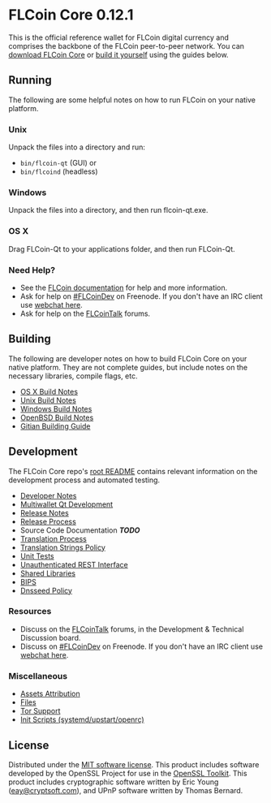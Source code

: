 FLCoin Core 0.12.1
=====================

This is the official reference wallet for FLCoin digital currency and comprises the backbone of the FLCoin peer-to-peer network. You can [download FLCoin Core](https://www.flcoin.org/downloads/) or [build it yourself](#building) using the guides below.

Running
---------------------
The following are some helpful notes on how to run FLCoin on your native platform.

### Unix

Unpack the files into a directory and run:

- `bin/flcoin-qt` (GUI) or
- `bin/flcoind` (headless)

### Windows

Unpack the files into a directory, and then run flcoin-qt.exe.

### OS X

Drag FLCoin-Qt to your applications folder, and then run FLCoin-Qt.

### Need Help?

* See the [FLCoin documentation](https://FLCoinDev.atlassian.net/wiki/display/DOC)
for help and more information.
* Ask for help on [#FLCoinDev](http://webchat.freenode.net?channels=FLCoinDev) on Freenode. If you don't have an IRC client use [webchat here](http://webchat.freenode.net?channels=FLCoinDev).
* Ask for help on the [FLCoinTalk](https://flcointalk.org/) forums.

Building
---------------------
The following are developer notes on how to build FLCoin Core on your native platform. They are not complete guides, but include notes on the necessary libraries, compile flags, etc.

- [OS X Build Notes](build-osx.md)
- [Unix Build Notes](build-unix.md)
- [Windows Build Notes](build-windows.md)
- [OpenBSD Build Notes](build-openbsd.md)
- [Gitian Building Guide](gitian-building.md)

Development
---------------------
The FLCoin Core repo's [root README](/README.md) contains relevant information on the development process and automated testing.

- [Developer Notes](developer-notes.md)
- [Multiwallet Qt Development](multiwallet-qt.md)
- [Release Notes](release-notes.md)
- [Release Process](release-process.md)
- Source Code Documentation ***TODO***
- [Translation Process](translation_process.md)
- [Translation Strings Policy](translation_strings_policy.md)
- [Unit Tests](unit-tests.md)
- [Unauthenticated REST Interface](REST-interface.md)
- [Shared Libraries](shared-libraries.md)
- [BIPS](bips.md)
- [Dnsseed Policy](dnsseed-policy.md)

### Resources
* Discuss on the [FLCoinTalk](https://flcointalk.org/) forums, in the Development & Technical Discussion board.
* Discuss on [#FLCoinDev](http://webchat.freenode.net/?channels=FLCoinDev) on Freenode. If you don't have an IRC client use [webchat here](http://webchat.freenode.net/?channels=FLCoinDev).

### Miscellaneous
- [Assets Attribution](assets-attribution.md)
- [Files](files.md)
- [Tor Support](tor.md)
- [Init Scripts (systemd/upstart/openrc)](init.md)

License
---------------------
Distributed under the [MIT software license](http://www.opensource.org/licenses/mit-license.php).
This product includes software developed by the OpenSSL Project for use in the [OpenSSL Toolkit](https://www.openssl.org/). This product includes
cryptographic software written by Eric Young ([eay@cryptsoft.com](mailto:eay@cryptsoft.com)), and UPnP software written by Thomas Bernard.
